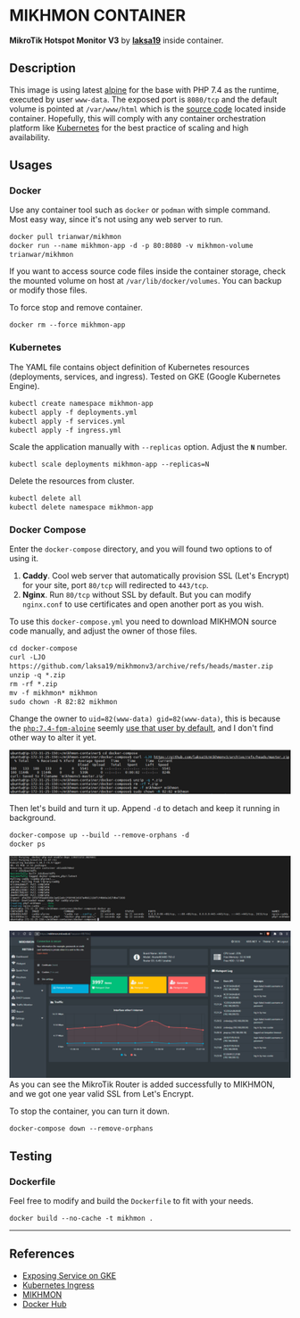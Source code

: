 # MIKHMON CONTAINER
**MikroTik Hotspot Monitor V3** by [**laksa19**](https://github.com/laksa19) inside container.

## Description
This image is using latest [alpine](https://hub.docker.com/_/alpine) for the base with PHP 7.4 as the runtime, executed by user `www-data`. The exposed port is `8080/tcp` and the default volume is pointed at `/var/www/html` which is the [source code](https://github.com/laksa19/mikhmonv3) located inside container. Hopefully, this will comply with any container orchestration platform like [Kubernetes](https://kubernetes.io) for the best practice of scaling and high availability.

## Usages
### Docker
Use any container tool such as `docker` or `podman` with simple command. Most easy way, since it's not using any web server to run.
```shell
docker pull trianwar/mikhmon
docker run --name mikhmon-app -d -p 80:8080 -v mikhmon-volume trianwar/mikhmon
```
If you want to access source code files inside the container storage, check the mounted volume on host at `/var/lib/docker/volumes`. You can backup or modify those files.

To force stop and remove container.
```shell
docker rm --force mikhmon-app
```

### Kubernetes
The YAML file contains object definition of Kubernetes resources (deployments, services, and ingress). Tested on GKE (Google Kubernetes Engine).
```shell
kubectl create namespace mikhmon-app
kubectl apply -f deployments.yml
kubectl apply -f services.yml
kubectl apply -f ingress.yml
```

Scale the application manually with `--replicas` option. Adjust the **`N`** number.
```shell
kubectl scale deployments mikhmon-app --replicas=N
```

Delete the resources from cluster.
```shell
kubectl delete all
kubectl delete namespace mikhmon-app
```

### Docker Compose
Enter the `docker-compose` directory, and you will found two options to of using it.
1. **Caddy**. Cool web server that automatically provision SSL (Let's Encrypt) for your site, port `80/tcp` will redirected to `443/tcp`.
2. **Nginx**. Run `80/tcp` without SSL by default. But you can modify `nginx.conf` to use certificates and open another port as you wish.

To use this `docker-compose.yml` you need to download MIKHMON source code manually, and adjust the owner of those files.
```shell
cd docker-compose
curl -LJO https://github.com/laksa19/mikhmonv3/archive/refs/heads/master.zip
unzip -q *.zip
rm -rf *.zip
mv -f mikhmon* mikhmon
sudo chown -R 82:82 mikhmon
```
Change the owner to `uid=82(www-data) gid=82(www-data)`, this is because the [`php:7.4-fpm-alpine`](https://hub.docker.com/_/php?tab=tags&page=1&name=7.4-fpm-alpine) seemly [use that user by default](https://hub.docker.com/layers/php/library/php/7.4.0-fpm-alpine/images/sha256-35565c5edd4dd676a7ea7d7b566eab08b2ee6474263f6cd384d4d29d4590a199?context=explore), and I don't find other way to alter it yet.

![Change Owner](https://github.com/anwareset/mikhmon-container/raw/main/docker-compose/Screenshot_62.png)

Then let's build and turn it up. Append `-d` to detach and keep it running in background.
```shell
docker-compose up --build --remove-orphans -d
docker ps
```
![Container Running List](https://github.com/anwareset/mikhmon-container/raw/main/docker-compose/Screenshot_11.png)

![Add Router](https://github.com/anwareset/mikhmon-container/raw/main/docker-compose/Screenshot_63.png)
As you can see the MikroTik Router is added successfully to MIKHMON, and we got one year valid SSL from Let's Encrypt.

To stop the container, you can turn it down.
```shell
docker-compose down --remove-orphans
```

## Testing
### Dockerfile
Feel free to modify and build the `Dockerfile` to fit with your needs.
```shell
docker build --no-cache -t mikhmon .
```

---

## References
- [Exposing Service on GKE](https://cloud.google.com/blog/products/containers-kubernetes/exposing-services-on-gke)
- [Kubernetes Ingress](https://kubernetes.io/docs/concepts/services-networking/ingress)
- [MIKHMON](https://laksa19.github.io/?mikhmon/v3)
- [Docker Hub](https://hub.docker.com/r/trianwar/mikhmon)
